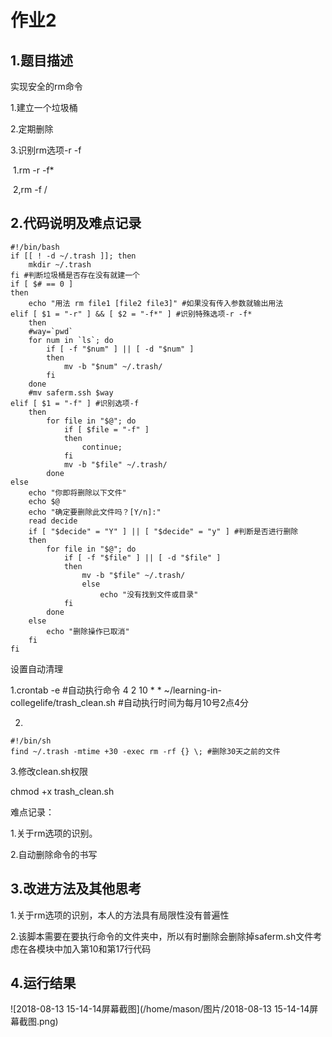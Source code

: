 # 作业2

## 1.题目描述

实现安全的rm命令

1.建立一个垃圾桶

2.定期删除

3.识别rm选项-r -f

​	1.rm -r -f*

​	2,rm -f /

## 2.代码说明及难点记录

```shell
#!/bin/bash
if [[ ! -d ~/.trash ]]; then
    mkdir ~/.trash
fi #判断垃圾桶是否存在没有就建一个
if [ $# == 0 ]
then
    echo "用法 rm file1 [file2 file3]" #如果没有传入参数就输出用法
elif [ $1 = "-r" ] && [ $2 = "-f*" ] #识别特殊选项-r -f*
    then
    #way=`pwd`
    for num in `ls`; do
        if [ -f "$num" ] || [ -d "$num" ]
        then 
            mv -b "$num" ~/.trash/
        fi
    done
    #mv saferm.ssh $way
elif [ $1 = "-f" ] #识别选项-f
    then
        for file in "$@"; do
            if [ $file = "-f" ]
            then 
                continue;
            fi
            mv -b "$file" ~/.trash/
        done
else 
    echo "你即将删除以下文件"
    echo $@
    echo "确定要删除此文件吗？[Y/n]:"
    read decide
    if [ "$decide" = "Y" ] || [ "$decide" = "y" ] #判断是否进行删除
    then
        for file in "$@"; do
            if [ -f "$file" ] || [ -d "$file" ] 
            then
                mv -b "$file" ~/.trash/
                else
                    echo "没有找到文件或目录"
            fi
        done
    else
        echo "删除操作已取消"
    fi
fi
```

设置自动清理

1.crontab -e #自动执行命令
4 2 10 * * ~/learning-in-collegelife/trash_clean.sh #自动执行时间为每月10号2点4分

2.

```shell
#!/bin/sh
find ~/.trash -mtime +30 -exec rm -rf {} \; #删除30天之前的文件
```

3.修改clean.sh权限

chmod +x trash_clean.sh

难点记录：

1.关于rm选项的识别。

2.自动删除命令的书写

## 3.改进方法及其他思考

1.关于rm选项的识别，本人的方法具有局限性没有普遍性

2.该脚本需要在要执行命令的文件夹中，所以有时删除会删除掉saferm.sh文件考虑在各模块中加入第10和第17行代码

## 4.运行结果

![2018-08-13 15-14-14屏幕截图](/home/mason/图片/2018-08-13 15-14-14屏幕截图.png)

